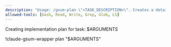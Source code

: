 ```yaml
---
description: "Usage: /gsum-plan \"<TASK_DESCRIPTION>\". Creates a detailed technical implementation plan."
allowed-tools: [bash, Read, Write, Grep, Glob, LS]
---
```


Creating implementation plan for task: $ARGUMENTS

!claude-gsum-wrapper plan "$ARGUMENTS"
